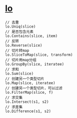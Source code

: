 # [lo](https://pkg.go.dev/github.com/samber/lo)

```golang
// 去重
lo.Uniq(slice)
// 是否包含元素
lo.Contains(slice, item)
// 反转
lo.Reverse(slice)
// 切片转map
lo.SliceToMap(slice, transform)
// 切片用map分组
lo.GroupBy(slice, iteratee)
// 求和
lo.Sum(slice)
// 创建另一个类型切片
lo.Map(slice, iteratee)
// 创建另一个类型切片，可以过滤
lo.FilterMap(slice, f)
// 求交集
lo.Intersect(s1, s2)
// 求差集
lo.Difference(s1, s2)
```
